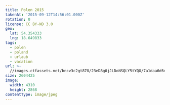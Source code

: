 ```yaml
---
title: Polen 2015
takenAt: '2015-09-12T14:56:01.000Z'
rotation: 0
license: CC BY-ND 3.0
geo:
  lat: 54.354333
  lng: 18.649833
tags:
  - polen
  - poland
  - urlaub
  - vacation
url: >-
  //images.ctfassets.net/bncv3c2gt878/23eD8g0jJLDoNSQLY5tYQO/7a1daa6d6db1349faaae8bebd2af531b/polen-2015_25324993584_o
size: 2604425
image:
  width: 4310
  height: 2868
contentType: image/jpeg
---
```


